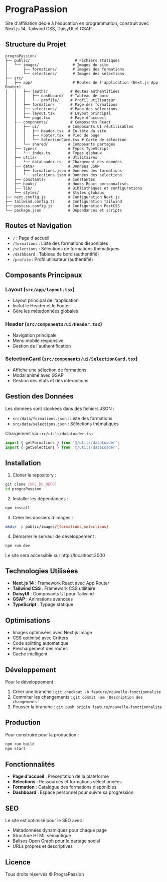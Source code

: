 # PrograPassion

Site d'affiliation dédié à l'éducation en programmation, construit avec Next.js 14, Tailwind CSS, DaisyUI et GSAP.

## Structure du Projet

```
prograPassion/
├── public/                    # Fichiers statiques
│   └── images/               # Images du site
│       ├── formations/       # Images des formations
│       └── selections/       # Images des sélections
├── src/
│   ├── app/                  # Routes de l'application (Next.js App Router)
│   │   ├── (auth)/          # Routes authentifiées
│   │   │   ├── dashboard/   # Tableau de bord
│   │   │   └── profile/     # Profil utilisateur
│   │   ├── formation/       # Page des formations
│   │   ├── selections/      # Page des sélections
│   │   ├── layout.tsx       # Layout principal
│   │   └── page.tsx         # Page d'accueil
│   ├── components/          # Composants React
│   │   ├── ui/             # Composants UI réutilisables
│   │   │   ├── Header.tsx  # En-tête du site
│   │   │   ├── Footer.tsx  # Pied de page
│   │   │   └── SelectionCard.tsx # Carte de sélection
│   │   └── shared/         # Composants partagés
│   ├── types/              # Types TypeScript
│   │   └── index.ts        # Types globaux
│   ├── utils/              # Utilitaires
│   │   └── dataLoader.ts   # Chargement des données
│   ├── data/               # Données JSON
│   │   ├── formations.json # Données des formations
│   │   └── selections.json # Données des sélections
│   ├── constants/          # Constantes
│   ├── hooks/              # Hooks React personnalisés
│   ├── lib/                # Bibliothèques et configurations
│   └── styles/             # Styles globaux
├── next.config.js          # Configuration Next.js
├── tailwind.config.ts      # Configuration Tailwind
├── postcss.config.js       # Configuration PostCSS
└── package.json            # Dépendances et scripts
```

## Routes et Navigation

- `/` : Page d'accueil
- `/formations` : Liste des formations disponibles
- `/selections` : Sélections de formations thématiques
- `/dashboard` : Tableau de bord (authentifié)
- `/profile` : Profil utilisateur (authentifié)

## Composants Principaux

### Layout (`src/app/layout.tsx`)
- Layout principal de l'application
- Inclut le Header et le Footer
- Gère les métadonnées globales

### Header (`src/components/ui/Header.tsx`)
- Navigation principale
- Menu mobile responsive
- Gestion de l'authentification

### SelectionCard (`src/components/ui/SelectionCard.tsx`)
- Affiche une sélection de formations
- Modal animé avec GSAP
- Gestion des états et des interactions

## Gestion des Données

Les données sont stockées dans des fichiers JSON :
- `src/data/formations.json` : Liste des formations
- `src/data/selections.json` : Sélections thématiques

Chargement via `src/utils/dataLoader.ts` :
```typescript
import { getFormations } from '@/utils/dataLoader';
import { getSelections } from '@/utils/dataLoader';
```

## Installation

1. Cloner le repository :
```bash
git clone [URL_DU_REPO]
cd prograPassion
```

2. Installer les dépendances :
```bash
npm install
```

3. Créer les dossiers d'images :
```bash
mkdir -p public/images/{formations,selections}
```

4. Démarrer le serveur de développement :
```bash
npm run dev
```

Le site sera accessible sur http://localhost:3000

## Technologies Utilisées

- **Next.js 14** : Framework React avec App Router
- **Tailwind CSS** : Framework CSS utilitaire
- **DaisyUI** : Composants UI pour Tailwind
- **GSAP** : Animations avancées
- **TypeScript** : Typage statique

## Optimisations

- Images optimisées avec Next.js Image
- CSS optimisé avec Critters
- Code splitting automatique
- Préchargement des routes
- Cache intelligent

## Développement

Pour le développement :
1. Créer une branche : `git checkout -b feature/nouvelle-fonctionnalite`
2. Commiter les changements : `git commit -am 'Description des changements'`
3. Pousser la branche : `git push origin feature/nouvelle-fonctionnalite`

## Production

Pour construire pour la production :
```bash
npm run build
npm start
```

## Fonctionnalités

- **Page d'accueil** : Présentation de la plateforme
- **Sélections** : Ressources et formations sélectionnées
- **Formation** : Catalogue des formations disponibles
- **Dashboard** : Espace personnel pour suivre sa progression

## SEO

Le site est optimisé pour le SEO avec :
- Métadonnées dynamiques pour chaque page
- Structure HTML sémantique
- Balises Open Graph pour le partage social
- URLs propres et descriptives

## Licence

Tous droits réservés © PrograPassion 